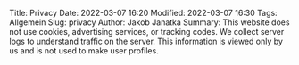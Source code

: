 Title: Privacy
Date: 2022-03-07 16:20
Modified: 2022-03-07 16:30
Tags: Allgemein
Slug: privacy
Author: Jakob Janatka
Summary: This website does not use cookies, advertising services, or tracking codes. We collect server logs to understand traffic on the server. This information is viewed only by us and is not used to make user profiles.
